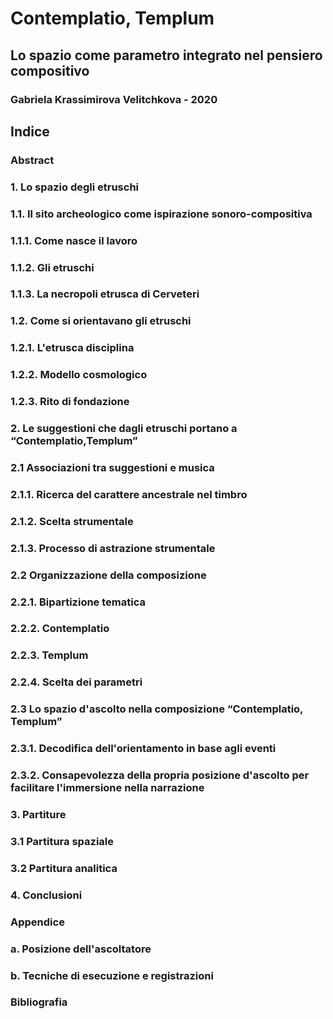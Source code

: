 # Contemplatio, Templum
## Lo spazio come parametro integrato nel pensiero compositivo
### Gabriela Krassimirova Velitchkova - 2020


## Indice

### Abstract

### 1. Lo spazio degli etruschi

### 1.1. Il sito archeologico come ispirazione sonoro-compositiva
### 1.1.1. Come nasce il lavoro
### 1.1.2. Gli etruschi
### 1.1.3. La necropoli etrusca di Cerveteri

### 1.2. Come si orientavano gli etruschi
### 1.2.1. L'etrusca disciplina
### 1.2.2. Modello cosmologico
### 1.2.3. Rito di fondazione

### 2. Le suggestioni che dagli etruschi portano a “Contemplatio,Templum”

### 2.1 Associazioni tra suggestioni e musica
### 2.1.1. Ricerca del carattere ancestrale nel timbro
### 2.1.2. Scelta strumentale
### 2.1.3. Processo di astrazione strumentale

### 2.2 Organizzazione della composizione
### 2.2.1. Bipartizione tematica
### 2.2.2. Contemplatio
### 2.2.3. Templum
### 2.2.4. Scelta dei parametri

### 2.3 Lo spazio d'ascolto nella composizione “Contemplatio, Templum”
### 2.3.1. Decodifica dell'orientamento in base agli eventi
### 2.3.2. Consapevolezza della propria posizione d'ascolto per facilitare l'immersione nella narrazione

### 3. Partiture
### 3.1 Partitura spaziale
### 3.2 Partitura analitica

### 4. Conclusioni

### Appendice
### a. Posizione dell'ascoltatore
### b. Tecniche di esecuzione e registrazioni

### Bibliografia

